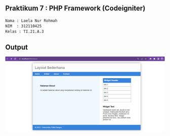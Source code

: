 ## Praktikum 7 : PHP Framework (Codeigniter)

```bash
Nama : Laela Nur Rohmah
NIM  : 312110425
Kelas : TI.21.A.3
```

## Output

![img1](img/output.jpg)